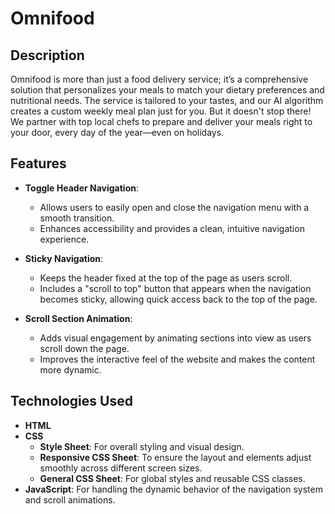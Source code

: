 # Omnifood

## Description

Omnifood is more than just a food delivery service; it’s a comprehensive solution that personalizes your meals to match your dietary preferences and nutritional needs. The service is tailored to your tastes, and our AI algorithm creates a custom weekly meal plan just for you. But it doesn't stop there! We partner with top local chefs to prepare and deliver your meals right to your door, every day of the year—even on holidays.

## Features

- **Toggle Header Navigation**:

  - Allows users to easily open and close the navigation menu with a smooth transition.
  - Enhances accessibility and provides a clean, intuitive navigation experience.

- **Sticky Navigation**:

  - Keeps the header fixed at the top of the page as users scroll.
  - Includes a "scroll to top" button that appears when the navigation becomes sticky, allowing quick access back to the top of the page.

- **Scroll Section Animation**:
  - Adds visual engagement by animating sections into view as users scroll down the page.
  - Improves the interactive feel of the website and makes the content more dynamic.

## Technologies Used

- **HTML**
- **CSS**
  - **Style Sheet**: For overall styling and visual design.
  - **Responsive CSS Sheet**: To ensure the layout and elements adjust smoothly across different screen sizes.
  - **General CSS Sheet**: For global styles and reusable CSS classes.
- **JavaScript**: For handling the dynamic behavior of the navigation system and scroll animations.
